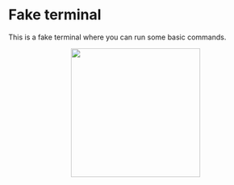 # Fake terminal
This is a fake terminal where you can run some basic commands.

<p align="center">
  <img src="https://cdn4.iconfinder.com/data/icons/small-n-flat/24/terminal-512.png" width="256" height="256">
</p>
